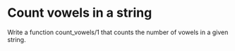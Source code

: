 # Count vowels in a string

Write a function count_vowels/1 that counts the number of vowels in a given string.
